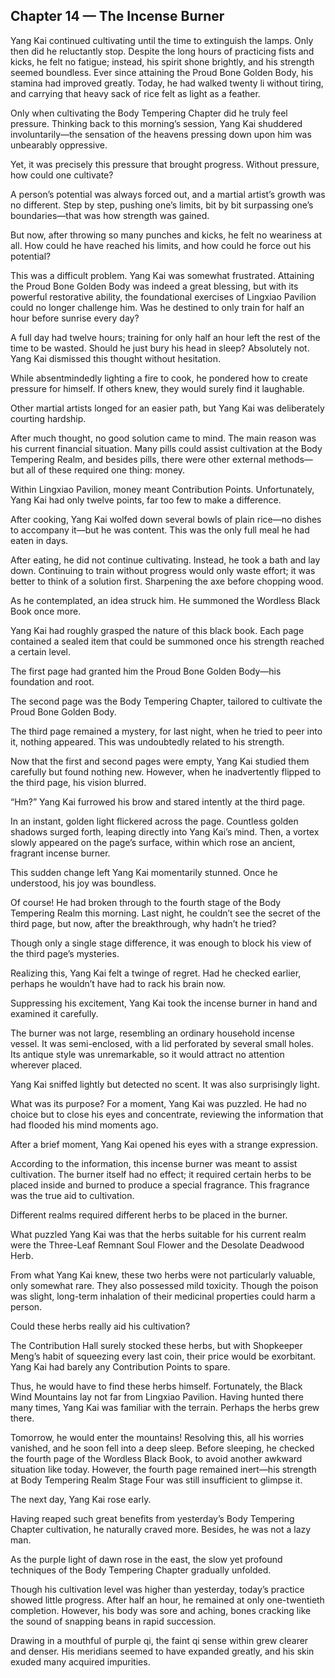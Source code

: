 ## Chapter 14 — The Incense Burner

Yang Kai continued cultivating until the time to extinguish the lamps. Only then did he reluctantly stop. Despite the long hours of practicing fists and kicks, he felt no fatigue; instead, his spirit shone brightly, and his strength seemed boundless. Ever since attaining the Proud Bone Golden Body, his stamina had improved greatly. Today, he had walked twenty li without tiring, and carrying that heavy sack of rice felt as light as a feather.

Only when cultivating the Body Tempering Chapter did he truly feel pressure. Thinking back to this morning’s session, Yang Kai shuddered involuntarily—the sensation of the heavens pressing down upon him was unbearably oppressive.

Yet, it was precisely this pressure that brought progress. Without pressure, how could one cultivate?

A person’s potential was always forced out, and a martial artist’s growth was no different. Step by step, pushing one’s limits, bit by bit surpassing one’s boundaries—that was how strength was gained.

But now, after throwing so many punches and kicks, he felt no weariness at all. How could he have reached his limits, and how could he force out his potential?

This was a difficult problem. Yang Kai was somewhat frustrated. Attaining the Proud Bone Golden Body was indeed a great blessing, but with its powerful restorative ability, the foundational exercises of Lingxiao Pavilion could no longer challenge him. Was he destined to only train for half an hour before sunrise every day?

A full day had twelve hours; training for only half an hour left the rest of the time to be wasted. Should he just bury his head in sleep? Absolutely not. Yang Kai dismissed this thought without hesitation.

While absentmindedly lighting a fire to cook, he pondered how to create pressure for himself. If others knew, they would surely find it laughable.

Other martial artists longed for an easier path, but Yang Kai was deliberately courting hardship.

After much thought, no good solution came to mind. The main reason was his current financial situation. Many pills could assist cultivation at the Body Tempering Realm, and besides pills, there were other external methods—but all of these required one thing: money.

Within Lingxiao Pavilion, money meant Contribution Points. Unfortunately, Yang Kai had only twelve points, far too few to make a difference.

After cooking, Yang Kai wolfed down several bowls of plain rice—no dishes to accompany it—but he was content. This was the only full meal he had eaten in days.

After eating, he did not continue cultivating. Instead, he took a bath and lay down. Continuing to train without progress would only waste effort; it was better to think of a solution first. Sharpening the axe before chopping wood.

As he contemplated, an idea struck him. He summoned the Wordless Black Book once more.

Yang Kai had roughly grasped the nature of this black book. Each page contained a sealed item that could be summoned once his strength reached a certain level.

The first page had granted him the Proud Bone Golden Body—his foundation and root.

The second page was the Body Tempering Chapter, tailored to cultivate the Proud Bone Golden Body.

The third page remained a mystery, for last night, when he tried to peer into it, nothing appeared. This was undoubtedly related to his strength.

Now that the first and second pages were empty, Yang Kai studied them carefully but found nothing new. However, when he inadvertently flipped to the third page, his vision blurred.

“Hm?” Yang Kai furrowed his brow and stared intently at the third page.

In an instant, golden light flickered across the page. Countless golden shadows surged forth, leaping directly into Yang Kai’s mind. Then, a vortex slowly appeared on the page’s surface, within which rose an ancient, fragrant incense burner.

This sudden change left Yang Kai momentarily stunned. Once he understood, his joy was boundless.

Of course! He had broken through to the fourth stage of the Body Tempering Realm this morning. Last night, he couldn’t see the secret of the third page, but now, after the breakthrough, why hadn’t he tried?

Though only a single stage difference, it was enough to block his view of the third page’s mysteries.

Realizing this, Yang Kai felt a twinge of regret. Had he checked earlier, perhaps he wouldn’t have had to rack his brain now.

Suppressing his excitement, Yang Kai took the incense burner in hand and examined it carefully.

The burner was not large, resembling an ordinary household incense vessel. It was semi-enclosed, with a lid perforated by several small holes. Its antique style was unremarkable, so it would attract no attention wherever placed.

Yang Kai sniffed lightly but detected no scent. It was also surprisingly light.

What was its purpose? For a moment, Yang Kai was puzzled. He had no choice but to close his eyes and concentrate, reviewing the information that had flooded his mind moments ago.

After a brief moment, Yang Kai opened his eyes with a strange expression.

According to the information, this incense burner was meant to assist cultivation. The burner itself had no effect; it required certain herbs to be placed inside and burned to produce a special fragrance. This fragrance was the true aid to cultivation.

Different realms required different herbs to be placed in the burner.

What puzzled Yang Kai was that the herbs suitable for his current realm were the Three-Leaf Remnant Soul Flower and the Desolate Deadwood Herb.

From what Yang Kai knew, these two herbs were not particularly valuable, only somewhat rare. They also possessed mild toxicity. Though the poison was slight, long-term inhalation of their medicinal properties could harm a person.

Could these herbs really aid his cultivation?

The Contribution Hall surely stocked these herbs, but with Shopkeeper Meng’s habit of squeezing every last coin, their price would be exorbitant. Yang Kai had barely any Contribution Points to spare.

Thus, he would have to find these herbs himself. Fortunately, the Black Wind Mountains lay not far from Lingxiao Pavilion. Having hunted there many times, Yang Kai was familiar with the terrain. Perhaps the herbs grew there.

Tomorrow, he would enter the mountains! Resolving this, all his worries vanished, and he soon fell into a deep sleep. Before sleeping, he checked the fourth page of the Wordless Black Book, to avoid another awkward situation like today. However, the fourth page remained inert—his strength at Body Tempering Realm Stage Four was still insufficient to glimpse it.

The next day, Yang Kai rose early.

Having reaped such great benefits from yesterday’s Body Tempering Chapter cultivation, he naturally craved more. Besides, he was not a lazy man.

As the purple light of dawn rose in the east, the slow yet profound techniques of the Body Tempering Chapter gradually unfolded.

Though his cultivation level was higher than yesterday, today’s practice showed little progress. After half an hour, he remained at only one-twentieth completion. However, his body was sore and aching, bones cracking like the sound of snapping beans in rapid succession.

Drawing in a mouthful of purple qi, the faint qi sense within grew clearer and denser. His meridians seemed to have expanded greatly, and his skin exuded many acquired impurities.